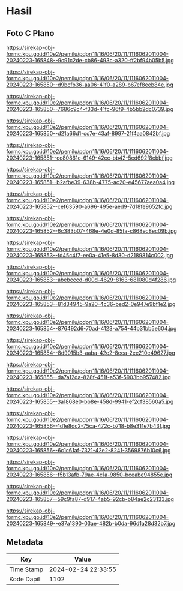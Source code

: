 # Hasil

## Foto C Plano

https://sirekap-obj-formc.kpu.go.id/10e2/pemilu/pdpr/11/16/06/20/11/1116062011004-20240223-165848--9c91c2de-cb86-493c-a320-ff2bf94b05b5.jpg

https://sirekap-obj-formc.kpu.go.id/10e2/pemilu/pdpr/11/16/06/20/11/1116062011004-20240223-165850--d9bcfb36-aa06-41f0-a289-b67ef8eeb84e.jpg

https://sirekap-obj-formc.kpu.go.id/10e2/pemilu/pdpr/11/16/06/20/11/1116062011004-20240223-165850--7686c9c4-f33d-41fc-96f9-4b5bb2dc0739.jpg

https://sirekap-obj-formc.kpu.go.id/10e2/pemilu/pdpr/11/16/06/20/11/1116062011004-20240223-165850--d21a66d1-cc7e-43af-8997-21f4aa0842bf.jpg

https://sirekap-obj-formc.kpu.go.id/10e2/pemilu/pdpr/11/16/06/20/11/1116062011004-20240223-165851--cc80861c-6149-42cc-bb42-5cd692f8cbbf.jpg

https://sirekap-obj-formc.kpu.go.id/10e2/pemilu/pdpr/11/16/06/20/11/1116062011004-20240223-165851--b2afbe39-638b-4775-ac20-e45677aea0a4.jpg

https://sirekap-obj-formc.kpu.go.id/10e2/pemilu/pdpr/11/16/06/20/11/1116062011004-20240223-165852--cef63590-a696-495e-aed9-7d18fe9652fc.jpg

https://sirekap-obj-formc.kpu.go.id/10e2/pemilu/pdpr/11/16/06/20/11/1116062011004-20240223-165852--6c383b07-468e-4e0d-85fa-c868ec8ec09b.jpg

https://sirekap-obj-formc.kpu.go.id/10e2/pemilu/pdpr/11/16/06/20/11/1116062011004-20240223-165853--fd45c4f7-ee0a-41e5-8d30-d2189814c002.jpg

https://sirekap-obj-formc.kpu.go.id/10e2/pemilu/pdpr/11/16/06/20/11/1116062011004-20240223-165853--abebcccd-d00d-4629-8163-681080d4f286.jpg

https://sirekap-obj-formc.kpu.go.id/10e2/pemilu/pdpr/11/16/06/20/11/1116062011004-20240223-165853--81d34945-9a20-4c36-bed2-0e947e9bf1e2.jpg

https://sirekap-obj-formc.kpu.go.id/10e2/pemilu/pdpr/11/16/06/20/11/1116062011004-20240223-165854--876492d6-70ad-4123-a754-44b31bb5e604.jpg

https://sirekap-obj-formc.kpu.go.id/10e2/pemilu/pdpr/11/16/06/20/11/1116062011004-20240223-165854--8d9015b3-aaba-42e2-8eca-2ee210e49627.jpg

https://sirekap-obj-formc.kpu.go.id/10e2/pemilu/pdpr/11/16/06/20/11/1116062011004-20240223-165855--da7a12da-828f-451f-a53f-5903bb957482.jpg

https://sirekap-obj-formc.kpu.go.id/10e2/pemilu/pdpr/11/16/06/20/11/1116062011004-20240223-165855--3a1868e0-bb8e-458d-9941-ef2cf38560a5.jpg

https://sirekap-obj-formc.kpu.go.id/10e2/pemilu/pdpr/11/16/06/20/11/1116062011004-20240223-165856--1d1e8dc2-75ca-472c-b718-b8e311e7b43f.jpg

https://sirekap-obj-formc.kpu.go.id/10e2/pemilu/pdpr/11/16/06/20/11/1116062011004-20240223-165856--6c1c61af-7321-42e2-8241-3569876b10c6.jpg

https://sirekap-obj-formc.kpu.go.id/10e2/pemilu/pdpr/11/16/06/20/11/1116062011004-20240223-165856--f5b13afb-79ae-4c1a-9850-bceabe94855e.jpg

https://sirekap-obj-formc.kpu.go.id/10e2/pemilu/pdpr/11/16/06/20/11/1116062011004-20240223-165857--59c9fa87-d917-4ab5-92cb-b84ae2c23133.jpg

https://sirekap-obj-formc.kpu.go.id/10e2/pemilu/pdpr/11/16/06/20/11/1116062011004-20240223-165849--e37a1390-03ae-482b-b0da-96d1a28d32b7.jpg


## Metadata

| Key        | Value               |
| ---------- | ------------------- |
| Time Stamp | 2024-02-24 22:33:55 |
| Kode Dapil | 1102                |



